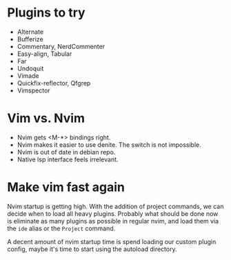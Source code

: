 # Plugins to try

- Alternate
- Bufferize
- Commentary, NerdCommenter
- Easy-align, Tabular
- Far
- Undoquit
- Vimade
- Quickfix-reflector, Qfgrep
- Vimspector

# Vim vs. Nvim 

- Nvim gets <M-*> bindings right.
- Nvim makes it easier to use denite. The switch is not impossible.
- Nvim is out of date in debian repo.
- Native lsp interface feels irrelevant.

# Make vim fast again

Nvim startup is getting high. With the addition of project commands, we can
decide when to load all heavy plugins. Probably what should be done now is
eliminate as many plugins as possible in regular nvim, and load them via the
`ide` alias or the `Project` command.

A decent amount of nvim startup time is spend loading our custom plugin config,
maybe it's time to start using the autoload directory.
